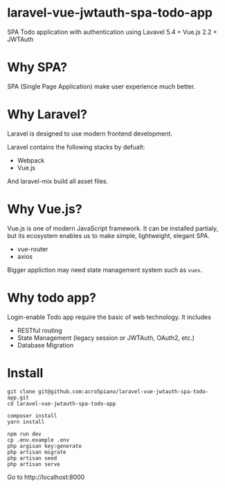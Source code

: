 # laravel-vue-jwtauth-spa-todo-app
SPA Todo application with authentication using Lavavel 5.4 + Vue.js 2.2 + JWTAuth

# Why SPA?

SPA (Single Page Application) make user experience much better.

# Why Laravel?

Laravel is designed to use modern frontend development.

Laravel contains the following stacks by defualt:

- Webpack
- Vue.js

And laravel-mix build all asset files.

# Why Vue.js?

Vue.js is one of modern JavaScript framework.
It can be installed partialy, but its ecosystem enables us to make simple, lightweight, elegant SPA.

- vue-router
- axios

Bigger appliction may need state management system such as `vuex`.


# Why todo app?

Login-enable Todo app require the basic of web technology.  It includes

- RESTful routing
- State Management (legacy session or JWTAuth, OAuth2, etc.)
- Database Migration

# Install

```
git clone git@github.com:acro5piano/laravel-vue-jwtauth-spa-todo-app.git
cd laravel-vue-jwtauth-spa-todo-app

composer install
yarn install

npm run dev
cp .env.example .env
php argisan key:generate
php artisan migrate
php artisan seed
php artisan serve
```

Go to http://localhost:8000




